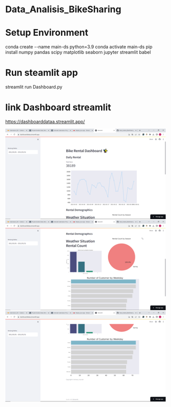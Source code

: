 # Data_Analisis_BikeSharing

# Setup Environment
conda create --name main-ds python=3.9
conda activate main-ds
pip install numpy pandas scipy matplotlib seaborn jupyter streamlit babel

# Run steamlit app
streamlit run Dashboard.py

# link Dashboard streamlit
https://dashboarddataa.streamlit.app/

![alt text](https://github.com/AsmaulHusnah028/Data_Analisis_BikeSharing/blob/main/ss_dashboard/Screenshot%20(35).png?raw=true)
![alt text](https://github.com/AsmaulHusnah028/Data_Analisis_BikeSharing/blob/main/ss_dashboard/Screenshot%20(36).png?raw=true)
![alt text](https://github.com/AsmaulHusnah028/Data_Analisis_BikeSharing/blob/main/ss_dashboard/Screenshot%20(37).png?raw=true)
